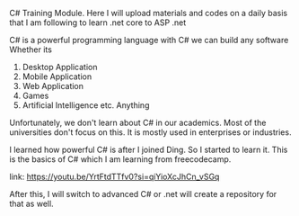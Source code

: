 C# Training Module.
Here I will upload materials and codes on a daily basis that I am following to learn .net core to ASP .net

C# is a powerful programming language
with C# we can build any software
Whether its
1. Desktop Application
2. Mobile Application
3. Web Application
4. Games
5. Artificial Intelligence etc.
Anything

Unfortunately, we don't learn about C# in our academics. Most of the universities don't focus on this.
It is mostly used in enterprises or industries.

I learned how powerful C# is after I joined Ding.
So I started to learn it. This is the basics of C# which I am learning from freecodecamp.

link: https://youtu.be/YrtFtdTTfv0?si=qiYioXcJhCn_vSGq

After this, I will switch to advanced C# or .net will create a repository for that as well.
